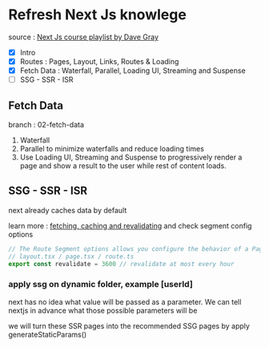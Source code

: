 # Refresh Next Js knowlege

source : [Next Js course playlist by Dave Gray](https://youtube.com/playlist?list=PL0Zuz27SZ-6Pk-QJIdGd1tGZEzy9RTgtj&si=bAJkGtGcK4IJnxZf)

- [x] Intro
- [x] Routes : Pages, Layout, Links, Routes & Loading
- [x] Fetch Data : Waterfall, Parallel, Loading UI, Streaming and Suspense
- [ ] SSG - SSR - ISR

## Fetch Data

branch : 02-fetch-data

1. Waterfall
2. Parallel to minimize waterfalls and reduce loading times
3. Use Loading UI, Streaming and Suspense to progressively render a page and show a result to the user while rest of content loads.

## SSG - SSR - ISR

next already caches data by default

learn more : [fetching, caching and revalidating](https://nextjs.org/docs/app/building-your-application/data-fetching/fetching-caching-and-revalidating) and check segment config options

```js
// The Route Segment options allows you configure the behavior of a Page, Layout, or Route Handler by directly exporting the following variables
// layout.tsx / page.tsx / route.ts
export const revalidate = 3600 // revalidate at most every hour
```

### apply ssg on dynamic folder, example [userId]

next has no idea what value will be passed as a parameter. We can tell nextjs in advance what those possible parameters will be

we will turn these SSR pages into the recommended SSG pages by apply generateStaticParams()

